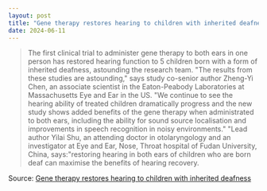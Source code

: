```yaml
---
layout: post
title: "Gene therapy restores hearing to children with inherited deafness"
date: 2024-06-11
---
```


> The first clinical trial to administer gene therapy to both ears in one
person has restored hearing function to 5 children born with a form of
inherited deafness, astounding the research team. "The results from these
studies are astounding," says study co-senior author Zheng-Yi Chen, an
associate scientist in the Eaton-Peabody Laboratories at Massachusetts Eye
and Ear in the US. "We continue to see the hearing ability of treated
children dramatically progress and the new study shows added benefits of
the gene therapy when administrated to both ears, including the ability for
sound source localisation and improvements in speech recognition in noisy
environments." "Lead author Yilai Shu, an attending doctor in
otolaryngology and an investigator at Eye and Ear, Nose, Throat hospital of
Fudan University, China, says:"restoring hearing in both ears of children
who are born deaf can maximise the benefits of hearing recovery.

Source: [Gene therapy restores hearing to children with inherited deafness](
https://cosmosmagazine.com/science/biology/gene-therapy-restores-hearing-to-children-with-inherited-deafness/
)

